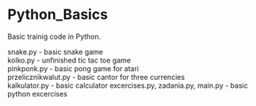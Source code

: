 # Python_Basics
Basic trainig code in Python.

snake.py - basic snake game  
kolko.py - unfinished tic tac toe game  
pinkponk.py - basic pong game for atari  
przelicznikwalut.py - basic cantor for three currencies  
kalkulator.py - basic calculator
excercises.py, zadania.py, main.py - basic python excercises

